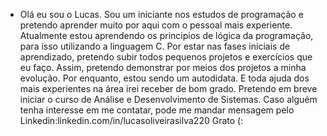 -   Olá eu sou o Lucas.
    Sou um iniciante nos estudos de programação e pretendo aprender muito por aqui com o pessoal mais experiente.
    Atualmente estou aprendendo os principios de lógica da programação, para isso utilizando a linguagem C.
    Por estar nas fases iniciais de aprendizado, pretendo subir todos pequenos projetos e exercícios que eu faço. Assim, pretendo demonstrar por meios dos projetos a minha evolução.
    Por enquanto, estou sendo um autodidata. E toda ajuda dos mais experientes na área irei receber de bom grado.
    Pretendo em breve iniciar o curso de Análise e Desenvolvimento de Sistemas.
    Caso alguém tenha interesse em me contatar, pode me mandar mensagem pelo Linkedin:linkedin.com/in/lucasoliveirasilva220
    Grato (:
    



